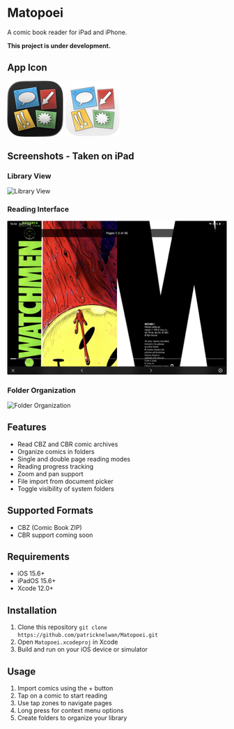 # Matopoei

A comic book reader for iPad and iPhone.

**This project is under development.**

## App Icon

<img src="images/Icon Dark.png" width="128" height="128" alt="Matopoei Dark App Icon">
<img src="images/Icon Light.png" width="128" height="128" alt="Matopoei Light App Icon">

## Screenshots - Taken on iPad

### Library View
<img src="images/Library.png" width="600" alt="Library View">

### Reading Interface  
<img src="images/Reader.png" width="600" alt="Reading Interface">

### Folder Organization
<img src="images/Folder.png" width="600" alt="Folder Organization">

## Features

- Read CBZ and CBR comic archives
- Organize comics in folders
- Single and double page reading modes
- Reading progress tracking
- Zoom and pan support
- File import from document picker
- Toggle visibility of system folders

## Supported Formats

- CBZ (Comic Book ZIP)
- CBR support coming soon

## Requirements

- iOS 15.6+
- iPadOS 15.6+
- Xcode 12.0+

## Installation

1. Clone this repository `git clone https://github.com/patricknelwan/Matopoei.git`
2. Open `Matopoei.xcodeproj` in Xcode
3. Build and run on your iOS device or simulator

## Usage

1. Import comics using the + button
2. Tap on a comic to start reading
3. Use tap zones to navigate pages
4. Long press for context menu options
5. Create folders to organize your library
